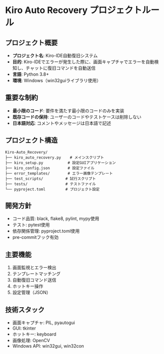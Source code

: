 # Kiro Auto Recovery プロジェクトルール

## プロジェクト概要
- **プロジェクト名**: Kiro-IDE自動復旧システム
- **目的**: Kiro-IDEでエラーが発生した際に、画面キャプチャでエラーを自動検知し、チャットに復旧コマンドを自動送信
- **言語**: Python 3.8+
- **環境**: Windows（win32guiライブラリ使用）

## 重要な制約
- **最小限のコード**: 要件を満たす最小限のコードのみを実装
- **既存コードの保持**: ユーザーのコードやテストケースは削除しない
- **日本語対応**: コメントやメッセージは日本語で記述

## プロジェクト構造
```
Kiro-Auto_Recovery/
├── kiro_auto_recovery.py    # メインスクリプト
├── kiro_setup.py           # 設定GUIアプリケーション
├── kiro_config.json        # 設定ファイル
├── error_templates/        # エラー画像テンプレート
├── test_scripts/          # 試行スクリプト
├── tests/                 # テストファイル
└── pyproject.toml         # プロジェクト設定
```

## 開発方針
- コード品質: black, flake8, pylint, mypy使用
- テスト: pytest使用
- 依存関係管理: pyproject.toml使用
- pre-commitフック有効

## 主要機能
1. 画面監視とエラー検出
2. テンプレートマッチング
3. 自動復旧コマンド送信
4. ホットキー操作
5. 設定管理（JSON）

## 技術スタック
- 画面キャプチャ: PIL, pyautogui
- GUI: tkinter
- ホットキー: keyboard
- 画像処理: OpenCV
- Windows API: win32gui, win32con